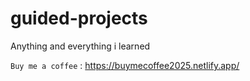 # guided-projects
Anything and everything i learned

`Buy me a coffee` :  https://buymecoffee2025.netlify.app/
